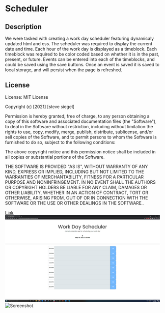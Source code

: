 # Scheduler

## Description

We were tasked with creating a work day scheduler featuring dynamicaly updated html and css. The scheduler was required to display the current date and time. Each hour of the work day is displayed as a timeblock. Each timeblock was required to be color coded based on whether it is in the past, present, or future. Events can be entered into each of the timeblocks, and could be saved using the save buttons. Once an event is saved it is saved to local storage, and will persist when the page is refreshed. 

## License

License: MIT License

Copyright (c) [2021] [steve siegel]

Permission is hereby granted, free of charge, to any person obtaining a copy of this software and associated documentation files (the "Software"), to deal in the Software without restriction, including without limitation the rights to use, copy, modify, merge, publish, distribute, sublicense, and/or sell copies of the Software, and to permit persons to whom the Software is furnished to do so, subject to the following conditions:

The above copyright notice and this permission notice shall be included in all copies or substantial portions of the Software.

THE SOFTWARE IS PROVIDED "AS IS", WITHOUT WARRANTY OF ANY KIND, EXPRESS OR IMPLIED, INCLUDING BUT NOT LIMITED TO THE WARRANTIES OF MERCHANTABILITY, FITNESS FOR A PARTICULAR PURPOSE AND NONINFRINGEMENT. IN NO EVENT SHALL THE AUTHORS OR COPYRIGHT HOLDERS BE LIABLE FOR ANY CLAIM, DAMAGES OR OTHER LIABILITY, WHETHER IN AN ACTION OF CONTRACT, TORT OR OTHERWISE, ARISING FROM, OUT OF OR IN CONNECTION WITH THE SOFTWARE OR THE USE OR OTHER DEALINGS IN THE SOFTWARE..

[Link](https://stevegsiegel.github.io/Scheduler/)
![Screenshot](./assets/screenshot/screenshot.png/)
![Screenshot](./assets/screenshot/acheduler.png/)